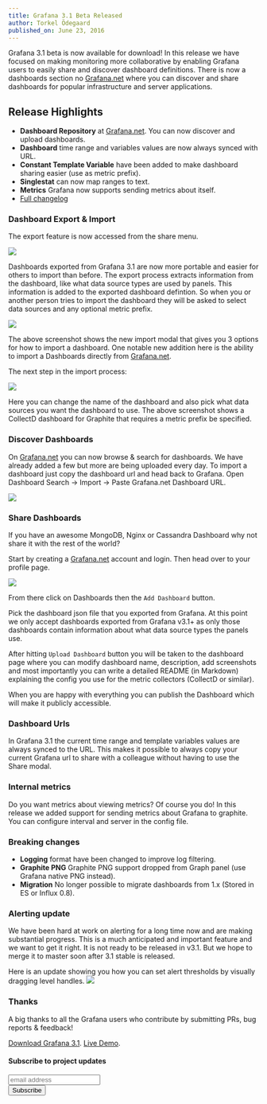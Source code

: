 ```yaml
---
title: Grafana 3.1 Beta Released
author: Torkel Ödegaard
published_on: June 23, 2016
---
```


Grafana 3.1 beta is now available for download! In this release we have focused on
making monitoring more collaborative by enabling Grafana users to easily
share and discover dashboard definitions. There is now a dashboards section no
[Grafana.net](https://grafana.net) where you can discover and share dashboards
for popular infrastructure and server applications.

## Release Highlights

- **Dashboard Repository** at [Grafana.net](https://grafana.net). You can now discover and upload dashboards.
- **Dashboard** time range and variables values are now always synced with URL.
- **Constant Template Variable** have been added to make dashboard sharing easier (use as metric prefix).
- **Singlestat** can now map ranges to text.
- **Metrics** Grafana now supports sending metrics about itself.
- [Full changelog](https://github.com/grafana/grafana/blob/master/CHANGELOG.md)

### Dashboard Export & Import

The export feature is now accessed from the share menu.

![](/assets/img/v31/export_menu.png)

Dashboards exported from Grafana 3.1 are now more portable and easier for others to import than before.
The export process extracts information from the dashboard, like what data source types are used by panels.
This information is added to the exported dashboard defintion. So when you or another person tries to
import the dashboard they will be asked to select data sources and any optional metric prefix.

![](/assets/img/v31/import_step1.png)

The above screenshot shows the new import modal that gives you 3 options for how to import a dashboard.
One notable new addition here is the ability to import a Dashboards directly from [Grafana.net](https://grafana.net).

The next step in the import process:

![](/assets/img/v31/import_step2.png)

Here you can change the name of the dashboard and also pick what data sources you want the dashboard to use. The above screenshot
shows a CollectD dashboard for Graphite that requires a metric prefix be specified.

### Discover Dashboards

On [Grafana.net](https://grafana.net) you can now browse & search for dashboards. We have already added a few but
more are being uploaded every day. To import a dashboard just copy the dashboard url and head back to Grafana.
Open Dashboard Search -> Import -> Paste Grafana.net Dashboard URL.

![](/assets/img/v31/gnet_dashboards_list.png)

### Share Dashboards

If you have an awesome MongoDB, Nginx or Cassandra Dashboard why not share it with the rest of the world?

Start by creating a [Grafana.net](https://grafana.net) account and login. Then head over to your profile page.

![](/assets/img/blog/v3.1/gnet_profile_dashboards.png)

From there click on Dashboards then the `Add Dashboard` button.

Pick the dashboard json file that you exported from Grafana. At this point we only accept dashboards exported from Grafana v3.1+ as only
those dashboards contain information about what data source types the panels use.


After hitting `Upload Dashboard` button you will be taken to the dashboard page where you can modify dashboard name, description,
add screenshots and most importantly you can write a detailed README (in Markdown) explaining the config you use for the metric collectors
(CollectD or similar).

When you are happy with everything you can publish the Dashboard which will make it publicly accessible.

### Dashboard Urls
In Grafana 3.1 the current time range and template variables values are always synced to the URL. This makes it possible to always copy your current
Grafana url to share with a colleague without having to use the Share modal.

### Internal metrics

Do you want metrics about viewing metrics? Of course you do! In this release we added support for sending metrics about Grafana to graphite.
You can configure interval and server in the config file.

### Breaking changes
- **Logging** format have been changed to improve log filtering.
- **Graphite PNG** Graphite PNG support dropped from Graph panel (use Grafana native PNG instead).
- **Migration** No longer possible to migrate dashboards from 1.x (Stored in ES or Influx 0.8).

### Alerting update
We have been hard at work on alerting for a long time now and are making substantial progress. This
is a much anticipated and important feature and we want to get it right. It is not ready to be
released in v3.1. But we hope to merge it to master soon after 3.1 stable is released.

Here is an update showing you how you can set alert thresholds by visually dragging level handles.
![](/assets/img/blog/v3.1/alerting_short.gif)

### Thanks
A big thanks to all the Grafana users who contribute by submitting PRs, bug reports & feedback!

<div class="">
<a class="button secondary radius" href="/download">Download Grafana 3.1</a>.
<a class="button primary radius" href="http://play.grafana.org" target="_blank">Live Demo</a>.
</div>

#### Subscribe to project updates
<section class="newsletter">
  <form action="http://grafana.us8.list-manage.com/subscribe/post?u=2aeb5711db2aececc990be536&amp;id=5585d37ecc" method="post" id="mc-embedded-subscribe-form" name="mc-embedded-subscribe-form" class="validate" target="_blank">
    <row class="collapse">
      <div class="medium-10 columns">
        <input type="email" value="" name="EMAIL" class="email" id="mce-EMAIL" placeholder="email address">
      </div>
      <div class="medium-2 columns">
        <input type="submit" value="Subscribe" name="subscribe" id="mc-embedded-subscribe" class="button postfix">
      </div>
    </row>
  </form>
</section>

